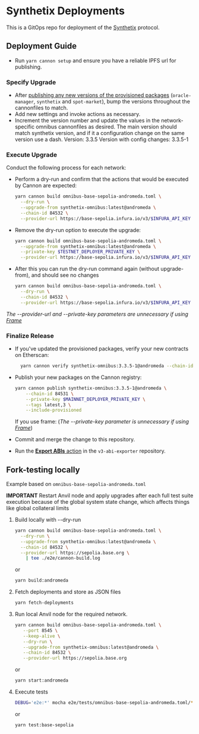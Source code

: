 # Synthetix Deployments

This is a GitOps repo for deployment of the [Synthetix](https://www.github.com/synthetixio/synthetix-v3) protocol.

## Deployment Guide

- Run `yarn cannon setup` and ensure you have a reliable IPFS url for publishing.

### Specify Upgrade

- After [publishing any new versions of the provisioned packages](https://github.com/synthetixio/synthetix-v3#deployment-guide) (`oracle-manager`, `synthetix` and `spot-market`), bump the versions throughout the cannonfiles to match.
- Add new settings and invoke actions as necessary.
- Increment the version number and update the values in the network-specific omnibus cannonfiles as desired. The main version should match synthetix version, and if it a configuration change on the same version use a dash.
  Version: 3.3.5
  Version with config changes: 3.3.5-1

### Execute Upgrade

Conduct the following process for each network:

- Perform a dry-run and confirm that the actions that would be executed by Cannon are expected:

  ```sh
  yarn cannon build omnibus-base-sepolia-andromeda.toml \
    --dry-run \
    --upgrade-from synthetix-omnibus:latest@andromeda \
    --chain-id 84532 \
    --provider-url https://base-sepolia.infura.io/v3/$INFURA_API_KEY
  ```

- Remove the dry-run option to execute the upgrade:

  ```sh
  yarn cannon build omnibus-base-sepolia-andromeda.toml \
    --upgrade-from synthetix-omnibus:latest@andromeda \
    --private-key $TESTNET_DEPLOYER_PRIVATE_KEY \
    --provider-url https://base-sepolia.infura.io/v3/$INFURA_API_KEY
  ```

- After this you can run the dry-run command again (without upgrade-from), and should see no changes

  ```sh
  yarn cannon build omnibus-base-sepolia-andromeda.toml \
    --dry-run \
    --chain-id 84532 \
    --provider-url https://base-sepolia.infura.io/v3/$INFURA_API_KEY
  ```

_The --provider-url and --private-key parameters are unnecessary if using [Frame](https://frame.sh/)_

### Finalize Release

- If you've updated the provisioned packages, verify your new contracts on Etherscan:

  ```sh
    yarn cannon verify synthetix-omnibus:3.3.5-1@andromeda --chain-id 84531 --api-key $ETHERSCAN_API_KEY
  ```

- Publish your new packages on the Cannon registry:

  ```sh
  yarn cannon publish synthetix-omnibus:3.3.5-1@andromeda \
      --chain-id 84531 \
      --private-key $MAINNET_DEPLOYER_PRIVATE_KEY \
      --tags latest,3 \
      --include-provisioned
  ```

  If you use frame:
  (_The --private-key parameter is unnecessary if using [Frame](https://frame.sh/)_)

- Commit and merge the change to this repository.
- Run the [**Export ABIs** action](https://github.com/Synthetixio/v3-abi-exporter/actions/workflows/main.yml) in the `v3-abi-exporter` repository.

## Fork-testing locally

Example based on `omnibus-base-sepolia-andromeda.toml`

**IMPORTANT** Restart Anvil node and apply upgrades after each full test suite execution because of the global system state change, which affects things like global collateral limits

1. Build locally with --dry-run

   ```sh
   yarn cannon build omnibus-base-sepolia-andromeda.toml \
     --dry-run \
     --upgrade-from synthetix-omnibus:latest@andromeda \
     --chain-id 84532 \
     --provider-url https://sepolia.base.org \
       | tee ./e2e/cannon-build.log
   ```

   or

   ```sh
   yarn build:andromeda
   ```

2. Fetch deployments and store as JSON files

   ```sh
   yarn fetch-deployments
   ```

3. Run local Anvil node for the required network.

   ```sh
   yarn cannon build omnibus-base-sepolia-andromeda.toml \
      --port 8545 \
      --keep-alive \
      --dry-run \
      --upgrade-from synthetix-omnibus:latest@andromeda \
      --chain-id 84532 \
      --provider-url https://sepolia.base.org
   ```

   or

   ```sh
   yarn start:andromeda
   ```

4. Execute tests
   ```sh
   DEBUG='e2e:*' mocha e2e/tests/omnibus-base-sepolia-andromeda.toml/*.e2e.js
   ```
   or
   ```sh
   yarn test:base-sepolia
   ```
